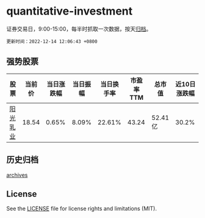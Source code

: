 # quantitative-investment

证券交易日，9:00-15:00，每半时抓取一次数据，按天[归档](archives)。

`更新时间：2022-12-14 12:06:43 +0800`

## 强势股票

|股票|当前价|当日涨跌幅|当日振幅|当日换手率|市盈率TTM|总市值|近10日涨跌幅|
|----|----|----|----|----|----|----|----|
|[阳光乳业](https://xueqiu.com/S/SZ001318)|18.54|0.65%|8.09%|22.61%|43.24|52.41亿|30.2%|

## 历史归档

[archives](archives)

## License

See the [LICENSE](LICENSE) file for license rights and limitations (MIT).